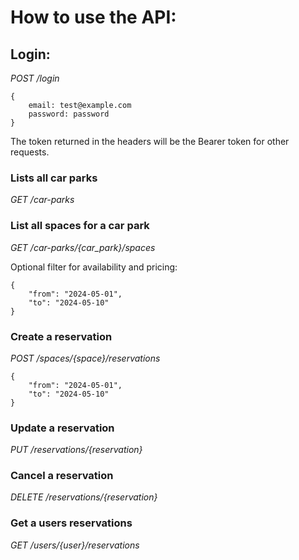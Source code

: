 # How to use the API:

## Login: 
*POST /login*
```
{
    email: test@example.com
    password: password
}
```

The token returned in the headers will be the Bearer token for other requests.

### Lists all car parks
*GET /car-parks*

### List all spaces for a car park
*GET /car-parks/{car_park}/spaces*

Optional filter for availability and pricing:
```
{
    "from": "2024-05-01",
    "to": "2024-05-10"
}
```

### Create a reservation

*POST /spaces/{space}/reservations*

```
{
    "from": "2024-05-01",
    "to": "2024-05-10"
}
```

### Update a reservation

*PUT /reservations/{reservation}*

### Cancel a reservation
*DELETE /reservations/{reservation}*

### Get a users reservations
*GET /users/{user}/reservations*